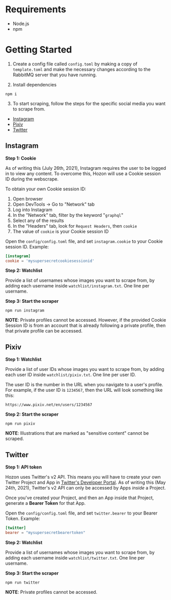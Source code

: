 # Requirements

- Node.js
- npm

# Getting Started

1. Create a config file called `config.toml` by making a copy of `template.toml` and make the necessary changes according to the RabbitMQ server that you have running.

2. Install dependencies
```
npm i
```

3. To start scraping, follow the steps for the specific social media you want to scrape from.

- [Instagram](#instagram)
- [Pixiv](#pixiv)
- [Twitter](#twitter)

## Instagram

**Step 1: Cookie**

As of writing this (July 26th, 2021), Instagram requires the user to be logged in to view any content. To overcome this, Hozon will use a Cookie session ID during the webscrape.

To obtain your own Cookie session ID:
1. Open browser
2. Open DevTools -> Go to "Network" tab
3. Log into Instagram
4. In the "Network" tab, filter by the keyword "`graphql`"
5. Select any of the results
6. In the "Headers" tab, look for `Request Headers`, then `cookie`
7. The value of `cookie` is your Cookie session ID

Open the `config/config.toml` file, and set `instagram.cookie` to your Cookie session ID. Example:

```toml
[instagram]
cookie = 'mysupersecretcookiesessionid'
```

**Step 2: Watchlist**

Provide a list of usernames whose images you want to scrape from, by adding each username inside `watchlist/instagram.txt`. One line per username.

**Step 3: Start the scraper**

```
npm run instagram
```

**NOTE**: Private profiles cannot be accessed. However, if the provided Cookie Session ID is from an account that is already following a private profile, then that private profile can be accessed.

## Pixiv

**Step 1: Watchlist**

Provide a list of user IDs whose images you want to scrape from, by adding each user ID inside `watchlist/pixiv.txt`. One line per user ID.

The user ID is the number in the URL when you navigate to a user's profile. For example, if the user ID is `1234567`, then the URL will look something like this:

```
https://www.pixiv.net/en/users/1234567
```

**Step 2: Start the scraper**

```
npm run pixiv
```

**NOTE**: Illustrations that are marked as "sensitive content" cannot be scraped.

## Twitter
**Step 1: API token**

Hozon uses Twitter's v2 API. This means you will have to create your own Twitter Project and App in [Twitter's Developer Portal](https://developer.twitter.com/en/portal/dashboard). As of writing this (May 24th, 2021), Twitter's v2 API can only be accessed by Apps *inside* a Project.

Once you've created your Project, and then an App inside that Project, generate a **Bearer Token** for that App.

Open the `config/config.toml` file, and set `twitter.bearer` to your Bearer Token. Example:

```toml
[twitter]
bearer = "mysupersecretbearertoken"
```

**Step 2: Watchlist**

Provide a list of usernames whose images you want to scrape from, by adding each username inside `watchlist/twitter.txt`. One line per username.

**Step 3: Start the scraper**

```
npm run twitter
```

**NOTE**: Private profiles cannot be accessed.